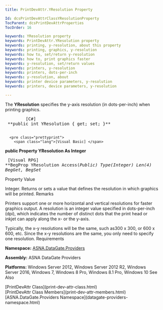 ```yaml
---
title: PrintDevAttr.YResolution Property

Id: dcsPrintDevAttrClassYResolutionProperty
TocParent: dcsPrintDevAttrProperties
TocOrder: 16

keywords: YResolution property
keywords: PrintDevAttr.YResolution property
keywords: printing, y-resolution, about this property
keywords: printing, graphics, y-resolution
keywords: how to, set/return y-resolution
keywords: how to, print graphics faster
keywords: y-resolution, set/return values
keywords: printers, y-resolution
keywords: printers, dots-per-inch
keywords: y-resolution, about
keywords: printer device parameters, y-resolution
keywords: printers, device parameters, y-resolution

---
```


The **YResolution** specifies the y-axis resolution (in dots-per-inch) when printing graphics.
<pre class="prettyprint">
        <span class="lang">[C#]</span>
 **public int YResolution { get; set; }** 
      </pre>
      <pre class="prettyprint">
        <span class="lang">[Visual Basic] </span>
 **public Property YResolution As Integer** 
      </pre>
      <pre class="prettyprint">
        <span class="lang">[Visual RPG]</span>
 **BegProp YResolution Access(*Public) Type(*Integer) Len(4)
   BegGet,    BegSet** 
      </pre>

Property Value

Integer. Returns or sets a value that defines the resolution in which graphics will be printed. 
Remarks

Printers support one or more horizontal and vertical resolutions for faster graphics output. A resolution is an integer value specified in dots-per-inch (dpi), which indicates the number of distinct dots that the print head or inkjet can apply along the x- or the y-axis.

Typically, the x-y resolutions will be the same, such as300 x 300, or 600 x 600, etc. Since the x-y resolutions are the same, you only need to specify one resolution.
Requirements

**Namespace:** [ ASNA.DataGate.Providers](datagate-providers-namespace.html) 

**Assembly:** ASNA DataGate Providers

**Platforms:** Windows Server 2012, Windows Server 2012 R2, Windows Server 2016, Windows 7, Windows 8 Pro, Windows 8.1 Pro, Windows 10
See Also

<dl />
      [PrintDevAttr Class](print-dev-attr-class.html)
      <br />
      [PrintDevAttr Class Members](print-dev-attr-members.html)
      <br />
      [ASNA.DataGate.Providers Namespace](datagate-providers-namespace.html)

